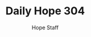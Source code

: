---
image: /assets/img/daily-hope-default-artwork.png
title: Daily Hope 304
number: 304
categories:
  - Daily Hope
author: Hope Staff
notes: Daily Hope 304
embed: >-
  EMBED_GOES_HERE
---